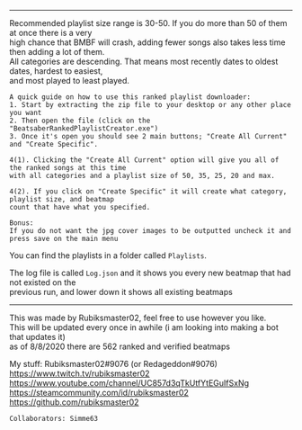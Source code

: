 ____________________________________________________________________________________________________
Recommended playlist size range is 30-50. If you do more than 50 of them at once there is a very   
high chance that BMBF will crash, adding fewer songs also takes less time then adding a lot of them.   
All categories are descending. That means most recently dates to oldest dates, hardest to easiest,   
and most played to least played.  

```
A quick guide on how to use this ranked playlist downloader:
1. Start by extracting the zip file to your desktop or any other place you want
2. Then open the file (click on the "BeatsaberRankedPlaylistCreator.exe")
3. Once it's open you should see 2 main buttons; "Create All Current" and "Create Specific".

4(1). Clicking the "Create All Current" option will give you all of the ranked songs at this time 
with all categories and a playlist size of 50, 35, 25, 20 and max. 
 
4(2). If you click on "Create Specific" it will create what category, playlist size, and beatmap 
count that have what you specified.

Bonus: 
If you do not want the jpg cover images to be outputted uncheck it and press save on the main menu
```

You can find the playlists in a folder called ``Playlists``.  

The log file is called ``Log.json`` and it shows you every new beatmap that had not existed on the   
previous run, and lower down it shows all existing beatmaps  

____________________________________________________________________________________________________
This was made by Rubiksmaster02, feel free to use however you like.  
This will be updated every once in awhile (i am looking into making a bot that updates it)  
as of 8/8/2020 there are 562 ranked and verified beatmaps   

My stuff:
Rubiksmaster02#9076 (or Redageddon#9076)  
https://www.twitch.tv/rubiksmaster02  
https://www.youtube.com/channel/UC857d3qTkUtfYtEGuIfSxNg  
https://steamcommunity.com/id/rubiksmaster02  
https://github.com/rubiksmaster02  

```
Collaborators: Simme63
```